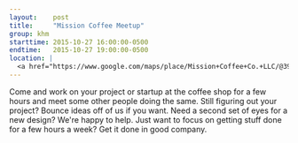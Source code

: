 ```yaml
---
layout:    post
title:     "Mission Coffee Meetup"
group: khm
starttime: 2015-10-27 16:00:00-0500
endtime:   2015-10-27 19:00:00-0500
location: |
  <a href="https://www.google.com/maps/place/Mission+Coffee+Co.+LLC/@39.9805566,-83.0046931,19.5z/data=!4m2!3m1!1s0x0000000000000000:0x0c6fccff56e2d8df!6m1!1e1" target="_blank">Mission Coffee, 11 Price Ave, Columbus, OH 43201</a>
---
```


Come and work on your project or startup at the coffee shop for a few hours and meet some other people doing the same.  Still figuring out your project?  Bounce ideas off of us if you want.  Need a second set of eyes for a new design?  We're happy to help.  Just want to focus on getting stuff done for a few hours a week?  Get it done in good company.
